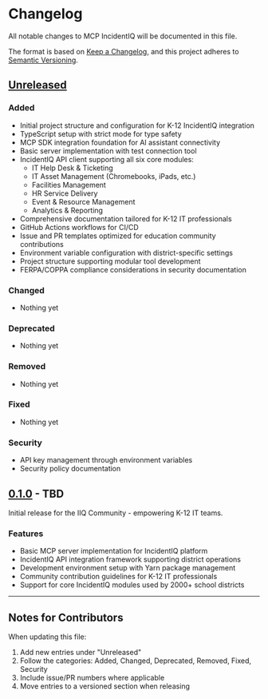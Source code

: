 # Changelog

All notable changes to MCP IncidentIQ will be documented in this file.

The format is based on [Keep a Changelog](https://keepachangelog.com/en/1.1.0/),
and this project adheres to [Semantic Versioning](https://semver.org/spec/v2.0.0.html).

## [Unreleased]

### Added
- Initial project structure and configuration for K-12 IncidentIQ integration
- TypeScript setup with strict mode for type safety
- MCP SDK integration foundation for AI assistant connectivity
- Basic server implementation with test connection tool
- IncidentIQ API client supporting all six core modules:
  - IT Help Desk & Ticketing
  - IT Asset Management (Chromebooks, iPads, etc.)
  - Facilities Management
  - HR Service Delivery
  - Event & Resource Management
  - Analytics & Reporting
- Comprehensive documentation tailored for K-12 IT professionals
- GitHub Actions workflows for CI/CD
- Issue and PR templates optimized for education community contributions
- Environment variable configuration with district-specific settings
- Project structure supporting modular tool development
- FERPA/COPPA compliance considerations in security documentation

### Changed
- Nothing yet

### Deprecated
- Nothing yet

### Removed
- Nothing yet

### Fixed
- Nothing yet

### Security
- API key management through environment variables
- Security policy documentation

## [0.1.0] - TBD

Initial release for the IIQ Community - empowering K-12 IT teams.

### Features
- Basic MCP server implementation for IncidentIQ platform
- IncidentIQ API integration framework supporting district operations
- Development environment setup with Yarn package management
- Community contribution guidelines for K-12 IT professionals
- Support for core IncidentIQ modules used by 2000+ school districts

---

## Notes for Contributors

When updating this file:
1. Add new entries under "Unreleased"
2. Follow the categories: Added, Changed, Deprecated, Removed, Fixed, Security
3. Include issue/PR numbers where applicable
4. Move entries to a versioned section when releasing

[Unreleased]: https://github.com/IIQ-Community/mcp-incidentiq/compare/v0.1.0...HEAD
[0.1.0]: https://github.com/IIQ-Community/mcp-incidentiq/releases/tag/v0.1.0